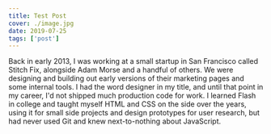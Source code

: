 ```yaml
---
title: Test Post
cover: ./image.jpg
date: 2019-07-25
tags: ['post']
---
```


Back in early 2013, I was working at a small startup in San Francisco called Stitch Fix, alongside Adam Morse and a handful of others. We were designing and building out early versions of their marketing pages and some internal tools. I had the word designer in my title, and until that point in my career, I'd not shipped much production code for work. I learned Flash in college and taught myself HTML and CSS on the side over the years, using it for small side projects and design prototypes for user research, but had never used Git and knew next-to-nothing about JavaScript.
